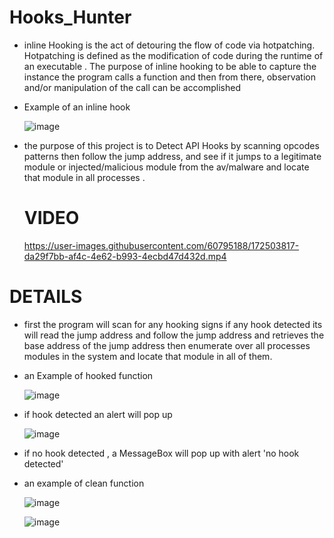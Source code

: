 # Hooks_Hunter
* inline Hooking is the act of detouring the flow of code via hotpatching. Hotpatching is defined as the modification of code during the runtime of an executable . The purpose of inline hooking to be able to capture the instance the program calls a function and then from there, observation and/or manipulation of the call can be accomplished

* Example of an inline hook 

  ![image](https://user-images.githubusercontent.com/60795188/180610747-b5428363-939a-4afe-965a-bb0b9c93ebfb.png)

* the purpose of this project is to Detect API Hooks by scanning opcodes patterns then follow the jump address, and see if it jumps to a legitimate module or injected/malicious module from the av/malware and locate that module in all processes .

  # VIDEO

  https://user-images.githubusercontent.com/60795188/172503817-da29f7bb-af4c-4e62-b993-4ecbd47d432d.mp4


# DETAILS

* first the program will scan for any hooking signs if any hook detected its will read the jump address and follow the jump address and retrieves the base address of the jump address then enumerate over all processes modules in the system and locate that module in all of them.

* an Example of hooked function

  ![image](https://user-images.githubusercontent.com/60795188/161443202-3aac7d65-388a-46a6-aef7-738440410c5e.png)

* if hook detected an alert will pop up

  ![image](https://user-images.githubusercontent.com/60795188/166088109-bf09e1a4-e8b1-440c-8e5c-add6bbad1c10.png)
  
* if no hook detected , a MessageBox will pop up with alert 'no hook detected'

* an example of clean function 

  ![image](https://user-images.githubusercontent.com/60795188/161444125-32d3257d-e1f3-4a36-bd0f-762cef48c96c.png)

  ![image](https://user-images.githubusercontent.com/60795188/166088203-6d6ba2dc-a51b-4ace-91e6-f2e42cdbf26f.png)
  
